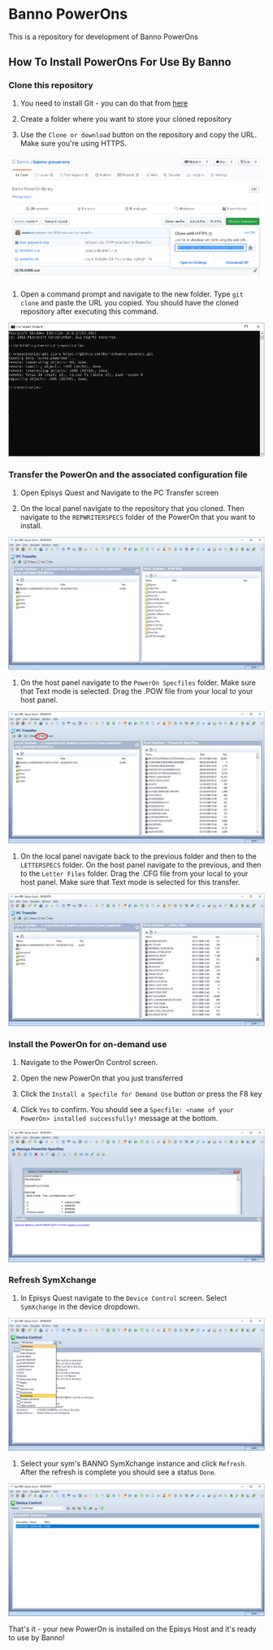 
# Banno PowerOns



This is a repository for development of Banno PowerOns




## How To Install PowerOns For Use By Banno



### Clone this repository

1. You need to install Git - you can do that from [here](https://git-scm.com/)

1. Create a folder where you want to store your cloned repository

1. Use the `Clone or download` button on the repository and copy the URL. Make sure you're using HTTPS.

![how_to_clone1](docs/images/clone1.png)

1. Open a command prompt and navigate to the new folder. Type `git clone` and paste the URL you copied. You should have the cloned repository after executing this command.

![how_to_clone2](docs/images/clone2.png)

### Transfer the PowerOn and the associated configuration file

1. Open Episys Quest and Navigate to the PC Transfer screen

1. On the local panel navigate to the repository that you cloned. Then navigate to the `REPWRITERSPECS` folder of the PowerOn that you want to install.

![pctransfer1](docs/images/pctransfer1.png)

1. On the host panel navigate to the `PowerOn Specfiles` folder. Make sure that Text mode is selected. Drag the .POW file from your local to your host panel.

![pctransfer2](docs/images/pctransfer2.png)

1. On the local panel navigate back to the previous folder and then to the `LETTERSPECS` folder. On the host panel navigate to the previous, and then to the `Letter Files` folder. Drag the .CFG file from your local to your host panel. Make sure that Text mode is selected for this transfer.

![pctransfer3](docs/images/pctransfer3.png)

### Install the PowerOn for on-demand use

1. Navigate to the PowerOn Control screen.

1. Open the new PowerOn that you just transferred

1. Click the `Install a Specfile for Demand Use` button or press the F8 key

1. Click `Yes` to confirm. You should see a `Specfile: <name of your PowerOn> installed successfully!` message at the bottom.

![install1](docs/images/install1.png)

### Refresh SymXchange

1. In Episys Quest navigate to the `Device Control` screen. Select `SymXchange` in the device dropdown.

![devicecontrol1](docs/images/devicecontrol1.png)

1. Select your sym's BANNO SymXchange instance and click `Refresh`. After the refresh is complete you should see a status `Done`.

![devicecontrol2](docs/images/devicecontrol2.png)


That's it - your new PowerOn is installed on the Episys Host and it's ready to use by Banno!
